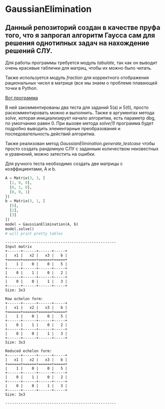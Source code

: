 # GaussianElimination

## Данный репозиторий создан в качестве пруфа того, что я запрогал алгоритм Гаусса сам для решения однотипных задач на нахождение решений СЛУ.

Для работы программы требуется модуль _tabulate_, так как он выводит очень красивые таблички для матриц, чтобы их можно было читать.

Также используется модуль _fraction_ для корректного отображения рациональных чисел в матрице (все мы знаем о проблеме плавающей точки в Python.

[Вот программа](https://github.com/listens-to-spotify/GaussianElimination/blob/main/matrix.py)

В ней закомментированы два теста для заданий 5(а) и 5(б), просто раскомментировать можно и выполнить. Также в аргументах метода *solve*, которая инициализирует начало алгоритма, есть параметр dbg, по умолчанию равен 0. При вызове метода *solve(1)* программа будет подробно выводить элементарные преобразования и последовательность действий алгоритма.

Также реализован метод *GaussianElimination.generate_testcase* чтобы просто создать рандомную СЛУ с заданным количеством неизвестных и уравнений, можно затестить на ошибки.

Для ручного теста необходимо создать две матрицы с коэффициентами, A и b.

```Python
A = Matrix(3, 3, [
  [1, 0, 0],
  [0, 1, 0],
  [0, 0, 1]
])
b = Matrix(3, 1, [
  [5],
  [2],
  [3]
])
model = GaussianElimination(A, b)
model.solve()
# will print pretty tables
```
```
--------------------------------------------------
Input matrix
+------+------+------+-----+
|   x1 |   x2 |   x3 |   b |
+======+======+======+=====+
|    1 |    0 |    0 |   5 |
+------+------+------+-----+
|    0 |    1 |    0 |   2 |
+------+------+------+-----+
|    0 |    0 |    1 |   3 |
+------+------+------+-----+
Size: 3x3

Row echelon form:
+------+------+------+-----+
|   x1 |   x2 |   x3 |   b |
+======+======+======+=====+
|    1 |    0 |    0 |   5 |
+------+------+------+-----+
|    0 |    1 |    0 |   2 |
+------+------+------+-----+
|    0 |    0 |    1 |   3 |
+------+------+------+-----+
Size: 3x3

Reduced echelon form:
+------+------+------+-----+
|   x1 |   x2 |   x3 |   b |
+======+======+======+=====+
|    1 |    0 |    0 |   5 |
+------+------+------+-----+
|    0 |    1 |    0 |   2 |
+------+------+------+-----+
|    0 |    0 |    1 |   3 |
+------+------+------+-----+
Size: 3x3

--------------------------------------------------
```
